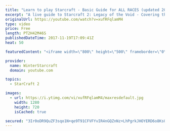 ```yaml
---
title: "Learn to play Starcraft - Basic Guide for ALL RACES (updated 2017)"
excerpt: "A live guide to Starcraft 2: Legacy of the Void - Covering the basics and build orders for all of the races, and covering the important decisions to be made early in the game.  Not a step by step guide but a demonstration once you have the very basics of the units and races!"
originalUrl: https://youtube.com/watch?v=xufRFqlamM4
type: video
price: Free
length: PT2H42M46S
publishedDateTime: 2017-11-19T17:09:41Z
heat: 50

featuredContent: "<iframe width=\"800\" height=\"500\" frameborder=\"0\" src=\"https://www.youtube.com/embed/xufRFqlamM4\" allow=\"accelerometer; autoplay; encrypted-media; gyroscope; picture-in-picture\" allowfullscreen></iframe>"

provider:
  name: WinterStarcraft
  domain: youtube.com

topics:
  - StarCraft 2

images:
  - url: https://i.ytimg.com/vi/xufRFqlamM4/maxresdefault.jpg
    width: 1280
    height: 720
    isCached: true

secured: "3Ir0oDR9QuZF3sqo1N+qe9T91CFVFYvIR4nGQZnNz+LhPgrkJHOYERD6o8KsQfiJCgay46x2KGErm+8XXb7bqBQ4vPVOXLmcpTC0rk+1+k+JBvxQpJMPnO8eNU4MzBfVqFs5a/SAuYD63vMgUxjYZ83eL6SUh675dpHAjJktnMW+bVuxxJ5mPpODyCsZ8UdNANMzuIOr11BoM4gWert4vE9rPJ7E/sItLGQgRFZweTLkMrV4VZfsGB6zJBkaWRRm2vfsMoSdILpRiz30W4JTgAgNFJ0qpgUqSQGepoA8UC4p8FMly+814duaSuHcI2gqHDyOvk3j6yD5q4SooDakkURJsunSEjIGQWRZie47bXKSV+DcAWVwBVy8ihNiTFJQTbgVoasIcBbo5TEOkqpS3OGatcrLByNxR4EN76SOhE4VY9naYVbGxussSiN2TddA;9ycmUuknXraeygh96LS0/Q=="
---
```


